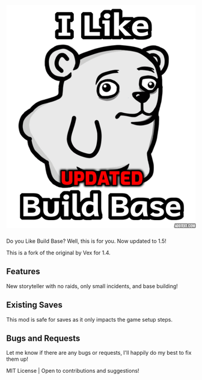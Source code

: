 # ![I Like Build Base](./About/Preview.png)

Do you Like Build Base? Well, this is for you. Now updated to 1.5!

This is a fork of the original by Vex for 1.4.

## Features

New storyteller with no raids, only small incidents, and base building!

## Existing Saves

This mod is safe for saves as it only impacts the game setup steps.

## Bugs and Requests

Let me know if there are any bugs or requests, I'll happily do my best to fix them up!

MIT License | Open to contributions and suggestions!
